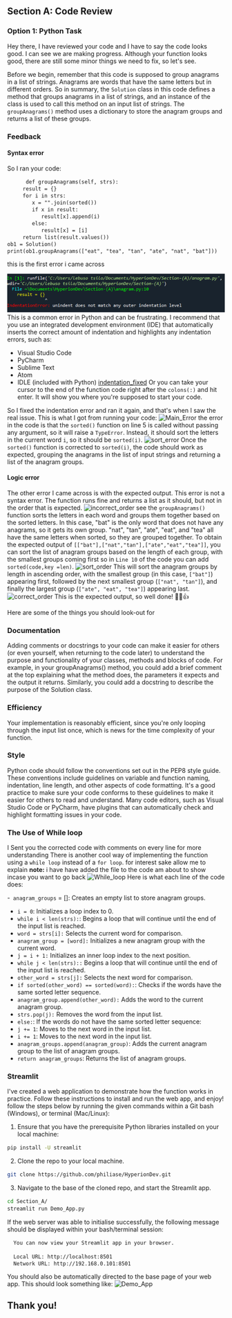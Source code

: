 ## Section A: Code Review
### Option 1: Python Task
Hey there, I have reviewed your code and I have to say the code looks good. I can see we are making progress. Although your function looks good, there are still some minor things we need to fix, so let's see.

Before we begin, remember that this code is supposed to group anagrams in a list of strings. Anagrams are words that have the same letters but in different orders. So in summary, the `Solution` class in this code defines a method that groups anagrams in a list of strings, and an instance of the class is used to call this method on an input list of strings. The `groupAnagrams()` method uses a dictionary to store the anagram groups and returns a list of these groups.
### Feedback
#### Syntax error
So I ran your code:
 ```class Solution:
       def groupAnagrams(self, strs):
      result = {}
      for i in strs:
         x = "".join(sorted())
         if x in result:
            result[x].append(i)
         else:
            result[x] = [i]
      return list(result.values())
ob1 = Solution()
print(ob1.groupAnagrams(["eat", "tea", "tan", "ate", "nat", "bat"]))
```
this is the first error i came across

![indentation_error](img/1st_error.png)
This is a common error in Python and can be frustrating. I recommend that you use an integrated development environment (IDE) that automatically inserts the correct amount of indentation and highlights any indentation errors, such as:
- Visual Studio Code
- PyCharm
- Sublime Text
- Atom
- IDLE (included with Python)
[indentation_fixed](img/Indentation_fixed.png)
Or you can take your cursor to the end of the function code right after the `colons(:)` and hit enter. It will show you where you're supposed to start your code.

So I fixed the indentation error and ran it again, and that's when I saw the real issue. This is what I got from running your code:
![Main_Error](imgs/main_error.png)
the error in the code is that the `sorted()` function on line 5 is called without passing any argument, so it will raise a `TypeError`. Instead, it should sort the letters in the current word `i`, so it should be `sorted(i)`.
![sort_error](imgs/sort_error.png)
Once the `sorted()` function is corrected to `sorted(i)`, the code should work as expected, grouping the anagrams in the list of input strings and returning a list of the anagram groups.

#### Logic error ####
The other error I came across is with the expected output. This error is not a syntax error. The function runs fine and returns a list as it should, but not in the order that is expected.
![incorrect_order](imgs/incorrect_order.png)
see the `groupAnagrams()` function sorts the letters in each word and groups them together based on the sorted letters. In this case, "bat" is the only word that does not have any anagrams, so it gets its own group. "nat", "tan", "ate", "eat", and "tea" all have the same letters when sorted, so they are grouped together.
To obtain the expected output of `[["bat"],["nat","tan"],["ate","eat","tea"]]`, you can sort the list of anagram groups based on the length of each group, with the smallest groups coming first
so in `Line 10` of the code you can add `sorted(code,key =len)`.
![sort_order](imgs/add_sort_function.png)
This will sort the anagram groups by length in ascending order, with the smallest group (in this case, `["bat"]`) appearing first, followed by the next smallest group (`["nat", "tan"]`), and finally the largest group (`["ate", "eat", "tea"]`) appearing last.
![correct_order](imgs/Correct_output.png)
This is the expected output, so well done! 🎉🥳👍

Here are some of the things you should look-out for 
### Documentation
Adding comments or docstrings to your code can make it easier for others (or even yourself, when returning to the code later) to understand the purpose and functionality of your classes, methods and blocks of code. For example, in your groupAnagrams() method, you could add a brief comment at the top explaining what the method does, the parameters it expects and the output it returns. Similarly, you could add a docstring to describe the purpose of the Solution class.

### Efficiency
Your implementation is reasonably efficient, since you're only looping through the input list once, which is news for the time complexity of your function.

### Style
Python code should follow the conventions set out in the PEP8 style guide. These conventions include guidelines on variable and function naming, indentation, line length, and other aspects of code formatting. It's a good practice to make sure your code conforms to these guidelines to make it easier for others to read and understand. Many code editors, such as Visual Studio Code or PyCharm, have plugins that can automatically check and highlight formatting issues in your code.

### The Use of While loop ###
I Sent you the corrected code with comments on every line for more understanding
There is another cool way of implementing the function using a `while loop` instead of a `for loop`.
for interest sake allow me to explain
**note:** i have have added the file to the code am about to show incase you want to go back
![While_loop](imgs/Alternative.png)
Here is what each line of the code does:

-` anagram_groups` = []: Creates an empty list to store anagram groups.
- `i = 0`: Initializes a loop index to 0.
- `while i < len(strs):`: Begins a loop that will continue until the end of the input list is reached.
- `word = strs[i]:` Selects the current word for comparison.
- `anagram_group = [word]:` Initializes a new anagram group with the current word.
- `j = i + 1:` Initializes an inner loop index to the next position.
- `while j < len(strs)::` Begins a loop that will continue until the end of the input list is reached.
- `other_word = strs[j]:` Selects the next word for comparison.
- `if sorted(other_word) == sorted(word):`: Checks if the words have the same sorted letter sequence.
- `anagram_group.append(other_word):` Adds the word to the current anagram group.
- `strs.pop(j):` Removes the word from the input list.
- `else:`: If the words do not have the same sorted letter sequence:
- `j += 1`: Moves to the next word in the input list.
- `i += 1`: Moves to the next word in the input list.
- `anagram_groups.append(anagram_group)`: Adds the current anagram group to the list of anagram groups.
- `return anagram_groups`: Returns the list of anagram groups.

### Streamlit ###
I've created a web application to demonstrate how the function works in practice. Follow these instructions to install and run the web app, and enjoy!
follow the steps below by running the given commands within a Git bash (Windows), or terminal (Mac/Linux):
1. Ensure that you have the prerequisite Python libraries installed on your local machine:

 ```bash
 pip install -U streamlit 
 ```

 2. Clone the  repo to your local machine.

 ```bash
 git clone https://github.com/philiase/HyperionDev.git
 ```  

 3. Navigate to the base of the cloned repo, and start the Streamlit app.

 ```bash
 cd Section_A/
 streamlit run Demo_App.py
 ```

 If the web server was able to initialise successfully, the following message should be displayed within your bash/terminal session:

```
  You can now view your Streamlit app in your browser.

  Local URL: http://localhost:8501
  Network URL: http://192.168.0.101:8501
```

You should also be automatically directed to the base page of your web app. This should look something like:
![Demo_App](imgs/Streamlit.png)

## Thank you!




